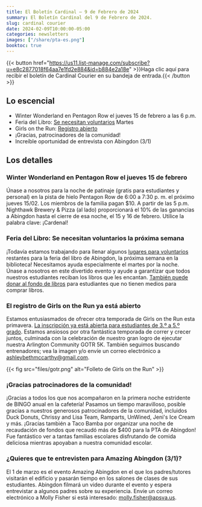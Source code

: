 ```yaml
---
title: El Boletín Cardinal — 9 de Febrero de 2024
summary: El Boletín Cardinal del 9 de Febrero de 2024.
slug: cardinal courier
date: 2024-02-09T10:00:00-05:00
categories: newsletters
images: ["/share/pta-es.png"]
booktoc: true
---
```


{{< button href="https://us11.list-manage.com/subscribe?u=e8c2877018f64aa7e1fd2e884&id=b884e2a18e" >}}Haga clic aquí para recibir el boletín de Cardinal Courier en su bandeja de entrada.{{< /button >}}

## Lo escencial

- Winter Wonderland en Pentagon Row el jueves 15 de febrero a las 6 p.m.
- Feria del Libro: [Se necesitan voluntarios](https://www.signupgenius.com/go/10C0948ABA629A2FA7-47323275-abingdon) Martes
- Girls on the Run: [Registro abierto](https://www.pinwheel.us/register/index/PROGRAMREGSP24?sid=2e203ac623a5464cafc78d64774d9261)
- ¡Gracias, patrocinadores de la comunidad!
- Increíble oportunidad de entrevista con Abingdon (3/1)

## Los detalles

### Winter Wonderland en Pentagon Row el jueves 15 de febrero

Únase a nosotros para la noche de patinaje (gratis para estudiantes y personal) en la pista de hielo Pentagon Row de 6:00 a 7:30 p. m. el próximo jueves 15/02. Los miembros de la familia pagan $10. A partir de las 5 p.m. Nighthawk Brewery & Pizza (al lado) proporcionará el 10% de las ganancias a Abingdon hasta el cierre de esa noche, el 15 y 16 de febrero. Utilice la palabra clave: ¡Cardenal!

### Feria del Libro: Se necesitan voluntarios la próxima semana

¡Todavía estamos trabajando para llenar algunos [lugares para voluntarios](https://www.signupgenius.com/go/10C0948ABA629A2FA7-47323275-abingdon) restantes para la feria del libro de Abingdon, la próxima semana en la biblioteca! Necesitamos ayuda especialmente el martes por la noche. Únase a nosotros en este divertido evento y ayude a garantizar que todos nuestros estudiantes reciban los libros que les encantan. [También puede donar al fondo de libros](https://abingdonpta.memberhub.com/store/items/973109) para estudiantes que no tienen medios para comprar libros.

### El registro de Girls on the Run ya está abierto

Estamos entusiasmados de ofrecer otra temporada de Girls on the Run esta primavera. [La inscripción ya está abierta para estudiantes de 3.º a 5.º grado](https://www.pinwheel.us/register/index/PROGRAMREGSP24?sid=2e203ac623a5464cafc78d64774d9261). Estamos ansiosos por otra fantástica temporada de correr y crecer juntos, culminada con la celebración de nuestro gran logro de ejecutar nuestra Arlington Community GOTR 5K. También seguimos buscando entrenadores; vea la imagen y/o envíe un correo electrónico a ashleybethmccarthy@gmail.com.

{{< fig src="files/gotr.png" alt="Folleto de Girls on the Run" >}}

### ¡Gracias patrocinadores de la comunidad!

¡Gracias a todos los que nos acompañaron en la primera noche estridente de BINGO anual en la cafetería! Pasamos un tiempo maravilloso, posible gracias a nuestros generosos patrocinadores de la comunidad, incluidos Duck Donuts, Chrissy and Lisa Team, Ramparts, UnWined, Jeni's Ice Cream y más. ¡Gracias también a Taco Bamba por organizar una noche de recaudación de fondos que recaudó más de $400 para la PTA de Abingdon! Fue fantástico ver a tantas familias escolares disfrutando de comida deliciosa mientras apoyaban a nuestra comunidad escolar.

### ¿Quieres que te entrevisten para Amazing Abingdon (3/1)?

El 1 de marzo es el evento Amazing Abingdon en el que los padres/tutores visitarán el edificio y pasarán tiempo en los salones de clases de sus estudiantes. Abingdon filmará un video durante el evento y espera entrevistar a algunos padres sobre su experiencia. Envíe un correo electrónico a Molly Fisher si está interesado: molly.fisher@apsva.us.